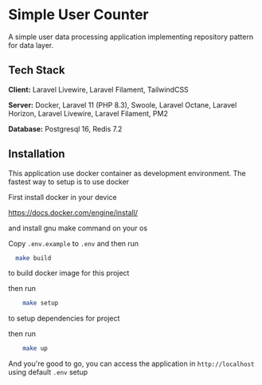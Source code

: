 
# Simple User Counter

A simple user data processing application implementing repository pattern for data layer.




## Tech Stack

**Client:** Laravel Livewire, Laravel Filament, TailwindCSS

**Server:** Docker, Laravel 11 (PHP 8.3), Swoole, Laravel Octane, Laravel Horizon, Laravel Livewire, Laravel Filament, PM2

**Database:** Postgresql 16, Redis 7.2


## Installation

This application use docker container as development environment.
The fastest way to setup is to use docker

First install docker in your device

https://docs.docker.com/engine/install/


and install gnu make command on your os


Copy `.env.example` to `.env`
and then run 

```bash
  make build
```

to build docker image for this project

then run
```bash
    make setup
```

to setup dependencies for project

then run
```bash
    make up
```

And you're good to go, you can access the application in `http://localhost` using default `.env` setup
